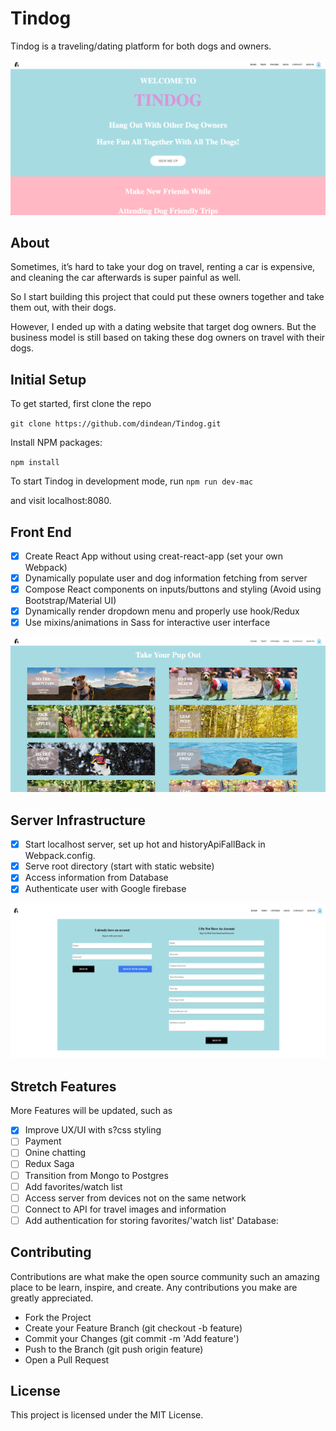 # Tindog
Tindog is a traveling/dating platform for both dogs and owners.

![Home](/screenshots/Home.png?raw=true "Homepage")

## About
Sometimes, it’s hard to take your dog on travel, renting a car is expensive, and cleaning the car afterwards is super painful as well.

So I start building this project that could put these owners together and take them out, with their dogs.

However, I ended up with a dating website that target dog owners. But the business model is still based on taking these dog owners on travel with their dogs. 

## Initial Setup
To get started, first clone the repo

`git clone https://github.com/dindean/Tindog.git`

Install NPM packages:  

`npm install`

To start Tindog in development mode, run
`npm run dev-mac`

and visit localhost:8080.

## Front End
- [X] Create React App without using creat-react-app (set your own Webpack)
- [X] Dynamically populate user and dog information fetching from server
- [X] Compose React components on inputs/buttons and styling (Avoid using Bootstrap/Material UI)
- [X] Dynamically render dropdown menu and properly use hook/Redux
- [X] Use mixins/animations in Sass for interactive user interface

![Trips](/screenshots/Trips.png?raw=true "Trips")
 
## Server Infrastructure
- [X] Start localhost server, set up hot and historyApiFallBack in Webpack.config.
- [X] Serve root directory (start with static website)
- [X] Access information from Database
- [X] Authenticate user with Google firebase

![login](/screenshots/login.png?raw=true "login")

## Stretch Features
More Features will be updated, such as 
- [X] Improve UX/UI with s?css styling
- [ ] Payment 
- [ ] Onine chatting
- [ ] Redux Saga 
- [ ] Transition from Mongo to Postgres
- [ ] Add favorites/watch list 
- [ ] Access server from devices not on the same network
- [ ] Connect to API for travel images and information
- [ ] Add authentication for storing favorites/'watch list' Database:

## Contributing
Contributions are what make the open source community such an amazing place to be learn, inspire, and create. 
Any contributions you make are greatly appreciated.

- Fork the Project
- Create your Feature Branch (git checkout -b feature)
- Commit your Changes (git commit -m 'Add feature')
- Push to the Branch (git push origin feature)
- Open a Pull Request

## License 
This project is licensed under the MIT License.
